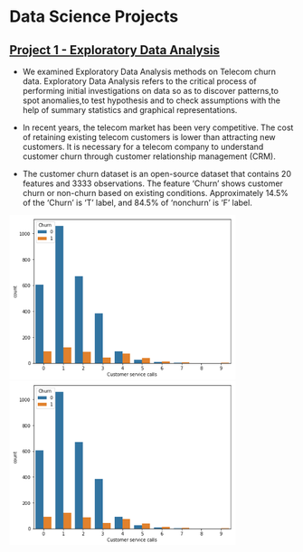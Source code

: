 # Data Science Projects


## [Project 1 - Exploratory Data Analysis](https://github.com/AhmetEnesYalcinkaya/DataScienceProjects/blob/main/ExploratoryDataAnalysis/ExploratoryDataAnalysis.ipynb)

- We examined Exploratory Data Analysis methods on Telecom churn data. Exploratory Data Analysis refers to the critical process of performing initial investigations on data so as to discover patterns,to spot anomalies,to test hypothesis and to check assumptions with the help of summary statistics and graphical representations.

- In recent years, the telecom market has been very competitive. The cost of retaining existing telecom customers is lower than attracting new customers. It is necessary for a telecom company to understand customer churn through customer relationship management (CRM).

- The customer churn dataset is an open-source dataset that contains 20 features and 3333 observations. The feature ‘Churn’ shows customer churn or non-churn based on
existing conditions. Approximately 14.5% of the ‘Churn’ is ‘T’ label, and 84.5% of ‘nonchurn’ is ‘F’ label. 

<img src="https://github.com/AhmetEnesYalcinkaya/DataScienceProjects/blob/main/ExploratoryDataAnalysis/images/customer%20service%20calls.PNG" width="400">
<img src="https://github.com/AhmetEnesYalcinkaya/DataScienceProjects/blob/main/ExploratoryDataAnalysis/images/customer%20service%20calls.PNG" width="400">

